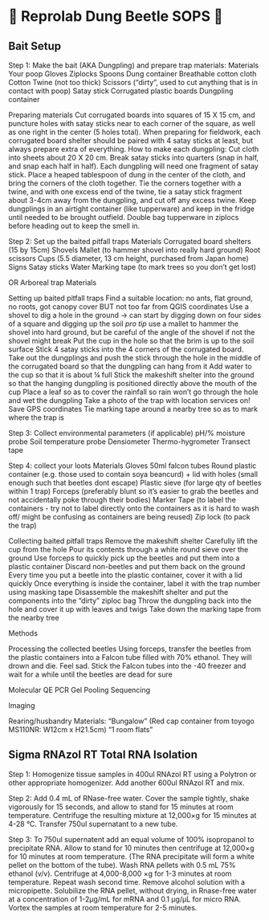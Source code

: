 # :shit: Reprolab Dung Beetle SOPS :shit:

## Bait Setup

Step 1: Make the bait (AKA Dungpling) and prepare trap materials:
Materials
Your poop
Gloves
Ziplocks 
Spoons
Dung container
Breathable cotton cloth
Cotton Twine (not too thick)
Scissors (“dirty”, used to cut anything that is in contact with poop)
Satay stick
Corrugated plastic boards
Dungpling container

Preparing materials
Cut corrugated boards into squares of 15 X 15 cm, and puncture holes with satay sticks near to each corner of the square, as well as one right in the center (5 holes total).
When preparing for fieldwork, each corrugated board shelter should be paired with 4 satay sticks at least, but always prepare extra of everything.
How to make each dungpling:
Cut cloth into sheets about 20 X 20 cm.
Break satay sticks into quarters (snap in half, and snap each half in half). Each dungpling will need one fragment of satay stick.
Place a heaped tablespoon of dung in the center of the cloth, and bring the corners of the cloth together.
Tie the corners together with a twine, and with one excess end of the twine, tie a satay stick fragment about 3-4cm away from the dungpling, and cut off any excess twine.
Keep dungplings in an airtight container (like tupperware) and keep in the fridge until needed to be brought outfield. Double bag tupperware in ziplocs before heading out to keep the smell in. 

Step 2: Set up the baited pitfall traps
Materials
Corrugated board shelters (15 by 15cm)
Shovels
Mallet (to hammer shovel into really hard ground)
Root scissors
Cups (5.5 diameter, 13 cm height, purchased from Japan home)
Signs
Satay sticks
Water
Marking tape (to mark trees so you don’t get lost)

OR Arboreal trap
Materials

Setting up baited pitfall traps
Find a suitable location: no ants, flat ground, no roots, got canopy cover BUT not too far from QGIS coordinates
Use a shovel to dig a hole in the ground → can start by digging down on four sides of a square and digging up the soil
*pro tip* use a mallet to hammer the shovel into hard ground, but be careful of the angle of the shovel if not the shovel might break
Put the cup in the hole so that the brim is up to the soil surface
Stick 4 satay sticks into the 4 corners of the corrugated board.
Take out the dungplings and push the stick through the hole in the middle of the corrugated board so that the dungpling can hang from it
Add water to the cup so that it is about ¼ full
Stick the makeshift shelter into the ground so that the hanging dungpling is positioned directly above the mouth of the cup
Place a leaf so as to cover the rainfall so rain won’t go through the hole and wet the dungpling
Take a photo of the trap with location services on! Save GPS coordinates
Tie marking tape around a nearby tree so as to mark where the trap is




Step 3: Collect environmental parameters (if applicable)
pH/% moisture probe
Soil temperature probe
Densiometer
Thermo-hygrometer
Transect tape



Step 4:  collect your loots
Materials
Gloves 
50ml falcon tubes
Round plastic container (e.g. those used to contain soya beancurd) + lid with holes (small enough such that beetles dont escape)
Plastic sieve (for large qty of beetles within 1 trap)
Forceps (preferably blunt so it’s easier to grab the beetles and not accidentally poke through their bodies)
Marker
Tape (to label the containers - try not to label directly onto the containers as it is hard to wash off/ might be confusing as containers are being reused)
Zip lock (to pack the trap)

Collecting baited pitfall traps
Remove the makeshift shelter
Carefully lift the cup from the hole
Pour its contents through a white round sieve over the ground
Use forceps to quickly pick up the beetles and put them into a plastic container
Discard non-beetles and put them back on the ground
Every time you put a beetle into the plastic container, cover it with a lid quickly
Once everything is inside the container, label it with the trap number using masking tape
Disassemble the makeshift shelter and put the components into the “dirty” ziploc bag
Throw the dungpling back into the hole and cover it up with leaves and twigs
Take down the marking tape from the nearby tree

Methods





Processing the collected beetles
Using forceps, transfer the beetles from the plastic containers into a Falcon tube filled with 70% ethanol. They will drown and die. Feel sad.
Stick the Falcon tubes into the -40 freezer and wait for a while until the beetles are dead for sure






Molecular
QE
PCR
Gel
Pooling
Sequencing

Imaging

Rearing/husbandry
Materials:
“Bungalow” (Red cap container from toyogo MS110NR: W12cm x H21.5cm)
“1 room flats” 






## Sigma RNAzol RT Total RNA Isolation


Step 1: Homogenize tissue samples in 400ul RNAzol RT using a Polytron or other appropriate homogenizer. Add another 600ul RNAzol RT and mix.

Step 2: Add 0.4 mL of RNase-free water. Cover the sample tightly, shake vigorously for 15 seconds, and allow to stand for 15 minutes at room temperature. Centrifuge the resulting mixture at 12,000×g for 15 minutes at 4-28 °C. Transfer 750ul supernatant to a new tube.

Step 3: To 750ul supernatent add an equal volume of 100% isopropanol to precipitate RNA. Allow to stand for 10 minutes then centrifuge at 12,000×g for 10 minutes at room temperature. (The RNA precipitate will form a white pellet on the bottom of the tube). Wash RNA pellets with 0.5 mL 75% ethanol (v/v). Centrifuge at 4,000-8,000 ×g for 1-3 minutes at room temperature.
Repeat wash second time.
Remove alcohol solution with a micropipette.
Solubilize the RNA pellet, without drying, in Rnase-free water at a concentration of 1-2μg/mL for mRNA and 0.1 μg/μL for micro RNA. Vortex the samples at room temperature for 2-5 minutes. 


